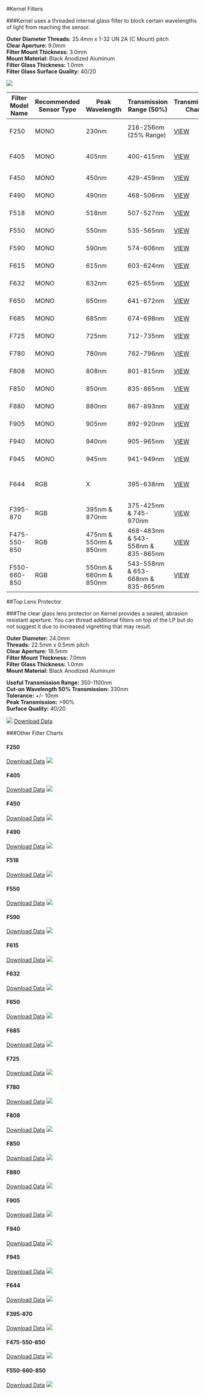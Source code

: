 #Kernel Filters

###Kernel uses a threaded internal glass filter to block certain wavelengths of light from reaching the sensor.

**Outer Diameter Threads:** 25.4mm x 1-32 UN 2A (C Mount) pitch  
**Clear Aperture:** 9.0mm  
**Filter Mount Thickness:** 3.0mm  
**Mount Material:** Black Anodized Aluminum  
**Filter Glass Thickness:** 1.0mm  
**Filter Glass Surface Quality:** 40/20  

![](/assets/all_single_bands.png)

| Filter Model Name | Recommended Sensor Type | Peak Wavelength| Transmission Range (50%) | Transmission Chart | Typical Uses |
|-------------------|-------------------------|----------------|--------------------|--------------------|--------------|
| F250              | MONO                    | 230nm          | 216-256nm (25% Range)         | [VIEW](#f405)           | Ultraviolet (UV) light detection |
| F405              | MONO                    | 405nm          | 400-415nm          | [VIEW](#f405)           | Ultraviolet (UV) light detection |
| F450              | MONO                    | 450nm          | 429-459nm          | [VIEW](#f450)           | Blue light indices |
| F490              | MONO                    | 490nm          | 468-506nm          | [VIEW](#f490)           | Blue light indices |
| F518              | MONO                    | 518nm          | 507-527nm          | [VIEW](#f518)           | Green light indices |
| F550              | MONO                    | 550nm          | 535-565nm          | [VIEW](#f550)           | Green light indices |
| F590              | MONO                    | 590nm          | 574-606nm          | [VIEW](#f590)           | Green light indices |
| F615              | MONO                    | 615nm          | 603-624nm          | [VIEW](#f615)           | Green light indices |
| F632              | MONO                    | 632nm          | 625-655nm          | [VIEW](#f632)           | Red light indices |
| F650              | MONO                    | 650nm          | 641-672nm          | [VIEW](#f650)           | Red light indices |
| F685              | MONO                    | 685nm          | 674-698nm          | [VIEW](#f685)           | Red light indices |
| F725              | MONO                    | 725nm          | 712-735nm          | [VIEW](#f725)           | Red-edge indices |
| F780              | MONO                    | 780nm          | 762-796nm          | [VIEW](#f780)           | NIR light indices |
| F808              | MONO                    | 808nm          | 801-815nm          | [VIEW](#f808)           | NIR light indices |
| F850              | MONO                    | 850nm          | 835-865nm          | [VIEW](#f850)           | NIR light indices |
| F880              | MONO                    | 880nm          | 867-893nm          | [VIEW](#f880)           | NIR light indices |
| F905              | MONO                    | 905nm          | 892-920nm          | [VIEW](#f905)           | NIR light indices |
| F940              | MONO                    | 940nm          | 905-965nm          | [VIEW](#f940)           | NIR light indices |
| F945              | MONO                    | 945nm          | 941-949nm          | [VIEW](#f945)           | NIR light indices |
| F644              | RGB                     | X              | 395-638nm          | [VIEW](#f644)      | Visible light RGB only (Cut-off 648nm) |
| F395-870          | RGB                     | 395nm & 870nm  | 375-425nm & 745-970nm          | [VIEW](#f395-870)           | Atmospheric indices|
| F475-550-850      | RGB                     | 475nm & 550nm & 850nm | 468-483nm & 543-558nm & 835-865nm          | [VIEW](#f475-550-850)           | ENDVI, improved NDVI |
| F550-660-850      | RGB                     | 550nm & 660nm & 850nm | 543-558nm & 653-668nm & 835-865nm          | [VIEW](#f550-660-850)           | NDVI, GNDVI, CVI, NG, NNIR, NR, TVI |

##Top Lens Protector

###The clear glass lens protector on Kernel provides a sealed, abrasion resistant aperture. You can thread additional filters on top of the LP but do not suggest it due to increased vignetting that may result.

**Outer Diameter:** 24.0mm  
**Threads:** 22.5mm x 0.5mm pitch  
**Clear Aperture:** 18.5mm  
**Filter Mount Thickness:** 7.0mm  
**Filter Glass Thickness:** 1.0mm  
**Mount Material:** Black Anodized Aluminum  

**Useful Transmission Range:** 350-1100nm  
**Cut-on Wavelength 50% Transmission:** 330nm  
**Tolerance:** +/- 10nm  
**Peak Transmission:** >90%  
**Surface Quality:** 40/20  

![](/assets/lp.png)
[Download Data](http://docs.peauproductions.com/kernel/filters/lens_protector_chart.xlsx)

###Other Filter Charts
#### F250
[Download Data](https://drive.google.com/open?id=1ucMh4x_1_x2oMynxwlh7qycLc8q2Oj4N)
![](/assets/f250.png)
#### F405
[Download Data](https://drive.google.com/open?id=1vsHdlUmrUqdtKAximoXHhInFhHt7TJaK)
![](/assets/f405.png)
#### F450
[Download Data](https://drive.google.com/open?id=1jV3FPhNSCsYZgfRRSVjBl2XwHPE4OeNK)
![](/assets/f450.png)
#### F490
[Download Data](https://drive.google.com/open?id=1ulbUbOIlhxDcs7Ma2u7r0nk70Kd7A_Ba)
![](/assets/f490.png)
#### F518
[Download Data](https://drive.google.com/open?id=1g3hExAOM2V_C_5KzJDXqRzmDkqgXJDl4)
![](/assets/f518.png)
#### F550
[Download Data](https://drive.google.com/open?id=1Y_HLghLro4-L3AhI4G3gCVR8RqY8WNA0)
![](/assets/f550.png)
#### F590
[Download Data](https://drive.google.com/open?id=1qMHhxW_Be7qX3JJ7W0F-ufEvvbDLQ1WB)
![](/assets/f590.png)
#### F615
[Download Data](https://drive.google.com/open?id=1WXNJtee1zxD7XDPD5F2s5z3XiwYVDmzN)
![](/assets/f615.png)
#### F632
[Download Data](https://drive.google.com/open?id=1GX9pAG955fPqyeQbwGFKwVgofIFL7YPW)
![](/assets/f632.png)
#### F650
[Download Data](https://drive.google.com/open?id=1Evlkz02rjpBjWZ0zjb4HxGk6OmvT2V1Y)
![](/assets/f650.png)
#### F685
[Download Data](https://drive.google.com/open?id=1JUaVJFfFhYOL4ZhccDcAWCoLvOIE8aRj)
![](/assets/F685.png)
#### F725
[Download Data](https://drive.google.com/open?id=1CHoqJl4VrZQmYRHdiZuXvZSaPzfnV0V9)
![](/assets/f725.png)
#### F780
[Download Data](https://drive.google.com/open?id=1C5rd8KiqzvYe6UFBlVWS0eT3bMd89jzN)
![](/assets/f780.png)
#### F808
[Download Data](https://drive.google.com/open?id=18YNw24ULdjx-uJL1f3h3r1LLdM0_wbV_)
![](/assets/f808.png)
#### F850
[Download Data](https://drive.google.com/open?id=1dPJGFTbgDd1c1yPK53EBdOUGpuNjyYzw)
![](/assets/f850.png)
#### F880
[Download Data](https://drive.google.com/open?id=18gSViIwO1LVzcq86AjFUpT1uc1fL0OXx)
![](/assets/f880.png)
#### F905
[Download Data](https://drive.google.com/open?id=1JAvlHqazEycOvx9-OvZwnLglE6D_6zCx)
![](/assets/F905.png)
#### F940
[Download Data](https://drive.google.com/open?id=1f3CpEowGbdFMMsOCCQCZ8N8LKyFrq8Yy)
![](/assets/F940.PNG)
#### F945
[Download Data](https://drive.google.com/open?id=1_fIvaFiWJuMvSaybnjWD6qccpg_IVxlI)
![](/assets/F945.PNG)
#### F644
[Download Data](https://drive.google.com/open?id=1KXIcBocpRT0T0D1K6RBvKQnb173TVBP1)
![](/assets/f644.png)
#### F395-870
[Download Data](https://drive.google.com/open?id=1tt3k2GjjOomKi95G49BJtM17AC4mx0z0)
![](/assets/f395-870.png)
#### F475-550-850
[Download Data](https://drive.google.com/open?id=1t6k9DLTs5rK9Pg8zx7wqijDZBLaoi74c)
![](/assets/f475-550-850.png)
#### F550-660-850
[Download Data](https://drive.google.com/open?id=1x88mDjWm_UcpBueQgvvhcwzX6gEksi6d)
![](/assets/f550-660-850.png)